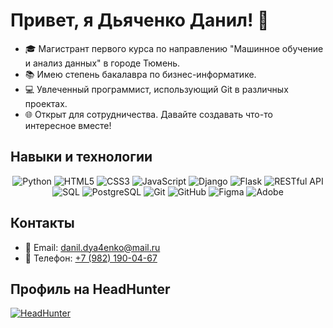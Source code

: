 # Привет, я Дьяченко Данил! 👋

- 🎓 Магистрант первого курса по направлению "Машинное обучение и анализ данных" в городе Тюмень.
- 📚 Имею степень бакалавра по бизнес-информатике.
- 💻 Увлеченный программист, использующий Git в различных проектах.
- 🌐 Открыт для сотрудничества. Давайте создавать что-то интересное вместе!

## Навыки и технологии

<div align="center">

<img alt="Python" src="https://img.shields.io/badge/python-%2314354C.svg?&style=for-the-badge&logo=python&logoColor=white"/>
<img alt="HTML5" src="https://img.shields.io/badge/html5-%23E34F26.svg?&style=for-the-badge&logo=html5&logoColor=white"/>
<img alt="CSS3" src="https://img.shields.io/badge/css3-%231572B6.svg?&style=for-the-badge&logo=css3&logoColor=white"/>
<img alt="JavaScript" src="https://img.shields.io/badge/javascript-%23323330.svg?&style=for-the-badge&logo=javascript&logoColor=%23F7DF1E"/>
<img alt="Django" src="https://img.shields.io/badge/django-%23092E20.svg?&style=for-the-badge&logo=django&logoColor=white"/>
<img alt="Flask" src="https://img.shields.io/badge/flask-%23000000.svg?&style=for-the-badge&logo=flask&logoColor=white"/>
<img alt="RESTful API" src="https://img.shields.io/badge/restful%20api-%23025E8C.svg?&style=for-the-badge"/>
<img alt="SQL" src="https://img.shields.io/badge/sql-%230074C4.svg?&style=for-the-badge&logo=sql&logoColor=white"/>
<img alt="PostgreSQL" src="https://img.shields.io/badge/postgresql-%23336791.svg?&style=for-the-badge&logo=postgresql&logoColor=white"/>
<img alt="Git" src="https://img.shields.io/badge/git-%23F05033.svg?&style=for-the-badge&logo=git&logoColor=white"/>
<img alt="GitHub" src="https://img.shields.io/badge/github-%23121011.svg?&style=for-the-badge&logo=github&logoColor=white"/>
<img alt="Figma" src="https://img.shields.io/badge/figma-%23F24E1E.svg?&style=for-the-badge&logo=figma&logoColor=white"/>
<img alt="Adobe" src="https://img.shields.io/badge/adobe-%23FF0000.svg?&style=for-the-badge&logo=adobe&logoColor=white"/>

</div>

## Контакты

- 📧 Email: [danil.dya4enko@mail.ru](mailto:danil.dya4enko@mail.ru)
- 📱 Телефон: [+7 (982) 190-04-67](tel:+79821900467)

## Профиль на HeadHunter

[![HeadHunter](https://img.shields.io/badge/HeadHunter-Resume-%230170FE.svg?&style=for-the-badge)](https://tyumen.hh.ru/resume/0397cce7ff0c60cf470039ed1f7047394f656a)
